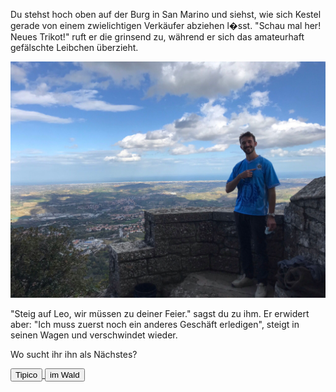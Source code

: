 Du stehst hoch oben auf der Burg in San Marino und siehst, wie sich Kestel gerade von einem zwielichtigen Verkäufer abziehen l�sst.
"Schau mal her! Neues Trikot!" ruft er die grinsend zu, während er sich das amateurhaft gefälschte Leibchen überzieht.

<img src="img/sanmarinokestel.jpg">

"Steig auf Leo, wir müssen zu deiner Feier." sagst du zu ihm.
Er erwidert aber: "Ich muss zuerst noch ein anderes Geschäft erledigen", steigt in seinen Wagen und verschwindet wieder.

Wo sucht ihr ihn als Nächstes?

<a href="/leonardkestel/tipico">
<button>Tipico</button>
</a>
<a href="/leonardkestel/wald">
<button>im Wald</button>
</a>